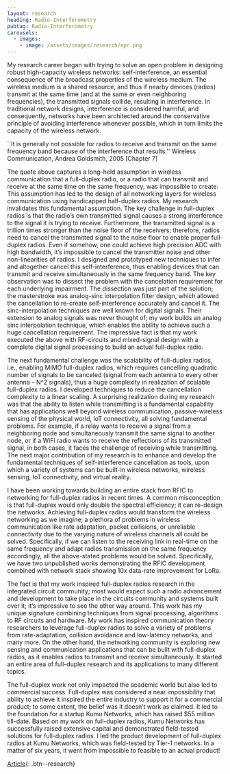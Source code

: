 ```yaml
---
layout: research
heading: Radio-Interferometry
pubtag: Radio-Interferometry
carousels:
  - images:
    - image: /assets/images/research/epr.png
---
```


My research career began with trying to solve an open problem in designing robust high-capacity wireless networks: self-interference, an essential consequence of the broadcast properties of the wireless medium. The wireless medium is a shared resource, and thus if nearby devices (radios) transmit at the same time (and at the same or even neighboring frequencies), the transmitted signals collide, resulting in interference. In traditional network designs, interference is considered harmful, and consequently, networks have been architected around the conservative principle of avoiding interference whenever possible, which in turn limits the capacity of the wireless network.

``It is generally not possible for radios to receive and transmit on the same frequency band because of the interference that results.'' Wireless Communication, Andrea Goldsmith, 2005 [Chapter 7]

The quote above captures a long-held assumption in wireless communication that a full-duplex radio, or a radio that can transmit and receive at the same time on the same frequency, was impossible to create. This assumption has led to the design of all networking layers for wireless communication using handicapped half-duplex radios. My research invalidates this fundamental assumption. The key challenge in full-duplex radios is that the radio’s own transmitted signal causes a strong interference to the signal it is trying to receive. Furthermore, the transmitted signal is a trillion times stronger than the noise floor of the receivers; therefore, radios need to cancel the transmitted signal to the noise floor to enable proper full-duplex radios. Even if somehow, one could achieve high precision ADC with high bandwidth, it’s impossible to cancel the transmitter noise and other non-linearities of radios. I designed and prototyped new techniques to infer and altogether cancel this self-interference, thus enabling devices that can transmit and receive simultaneously in the same frequency band. The key observation was to dissect the problem with the cancelation requirement for each underlying impairment. The dissection was just part of the solution; the masterstroke was analog-sinc interpolation filter design, which allowed the cancellation to re-create self-interference accurately and cancel it. The sinc-interpolation techniques are well known for digital signals. Their extension to analog signals was never thought of; my work builds an analog sinc interpolation technique, which enables the ability to achieve such a huge cancellation requirement. The impressive fact is that my work executed the above with RF-circuits and mixed-signal design with a complete digital signal processing to build an actual full-duplex radio. 

The next fundamental challenge was the scalability of full-duplex radios, i.e., enabling MIMO full-duplex radios, which requires cancelling quadratic number of signals to be canceled (signal from each antenna to every other antenna – N^2 signals), thus a huge complexity in realization of scalable full-duplex radios. I developed techniques to reduce the cancellation complexity to a linear scaling. A surprising realization during my research was that the ability to listen while transmitting is a fundamental capability that has applications well beyond wireless communication, passive-wireless sensing of the physical world, IoT connectivity, all solving fundamental problems. For example, if a relay wants to receive a signal from a neighboring node and simultaneously transmit the same signal to another node, or if a WiFi radio wants to receive the reflections of its transmitted signal, in both cases, it faces the challenge of receiving while transmitting. The next major contribution of my research is to enhance and develop the fundamental techniques of self-interference cancellation as tools, upon which a variety of systems can be built-in wireless networks, wireless sensing, IoT connectivity, and virtual reality. 

I have been working towards building an entire stack from RFIC to networking for full-duplex radios in recent times. A common misconception is that full-duplex would only double the spectral efficiency; it can re-design the networks. Achieving full-duplex radios would transform the wireless networking as we imagine; a plethora of problems in wireless communication like rate adaptation, packet collisions, or unreliable connectivity due to the varying nature of wireless channels all could be solved. Specifically, if we can listen to the receiving link in real-time on the same frequency and adapt radios transmission on the same frequency accordingly, all the above-stated problems would be solved. Specifically, we have two unpublished works demonstrating the RFIC development combined with network stack showing 10x data-rate improvement for LoRa. 

The fact is that my work inspired full-duplex radios research in the integrated circuit community; most would expect such a radio advancement and development to take place in the circuits community and systems built over it; it’s impressive to see the other way around. This work has my unique signature combining techniques from signal processing, algorithms to RF circuits and hardware. My work has inspired communication theory researchers to leverage full-duplex radios to solve a variety of problems from rate-adaptation, collision avoidance and low-latency networks, and many more. On the other hand, the networking community is exploring new sensing and communication applications that can be built with full-duplex radios, as it enables radios to transmit and receive simultaneously. It started an entire area of full-duplex research and its applications to many different topics. 

The full-duplex work not only impacted the academic world but also led to commercial success. Full-duplex was considered a near impossibility that ability to achieve it inspired the entire industry to support it for a commercial product; to some extent, the belief was it doesn’t work as claimed. It led to the foundation for a startup Kumu Networks, which has raised $55 million till-date. Based on my work on full-duplex radios, Kumu Networks has successfully raised extensive capital and demonstrated field-tested solutions for full-duplex radios. I led the product development of full-duplex radios at Kumu Networks, which was field-tested by Tier-1 networks. In a matter of six years, it went from impossible to feasible to an actual product!

[Article](https://doi.org/10.1177/07388942211015242){: .btn--research}

<!-- 

## Article

Rob Williams. "Turning the Lights on to Keep Them in the Fold: How Governments Preempt Secession Attempts." *Conflict management and Peace Science*.

> There are many regions that meet the necessary conditions for sovereign governance in the world, but few secessionist conflicts. I argue that this relative paucity of secessionist violence is the result of government preemption of potential secessionist movements. Using cross-national geospatial data from 1992 to 2013, I find that governments invest more, measured via nighttime light emissions, in more secession-prone regions. The same factors that make territory attractive for secession, such as large populations and international borders, also make governments willing to work to retain control of that territory, contributing to the scarcity of separatist civil conflicts.

[Article](https://doi.org/10.1177/07388942211015242){: .btn--research} [Preprint](/files/pdf/research/Turning the Lights on.pdf){: .btn--research} [Supplemental Information](/files/pdf/research/Turning the Lights on SI.pdf){: .btn--research} [Replication Archive](https://journals.sagepub.com/doi/suppl/10.1177/07388942211015242){: .btn--research} [GitHub Repo](https://github.com/jayrobwilliams/conflict-preemption){: .btn--research}

## Manuscript in preparation

Rob Williams. "Keeping a Lid on it: How Government efforts to Prevent Secession Attempts can Fail." Presented at the International Studies Association Annual Convention, Toronto, ON, March 2019.

> Secessionist conflicts are likely to begin in specific types of places: those with abundant resources located far from the centers of state power. These factors affect the likelihood of secessionist conflict because dissidents will only rebel when they expect to be able to form a functional state within the borders of their territory following independence. There is a strong link between oil and secessionist conflict, but oil is far from the only resource a state can rely on. There are many regions that meet the necessary conditions for sovereign governance in the world, but few secessionist conflicts. I argue that this relative paucity of secessionist violence is the result of government preemption of potential secessionist movements. What strategies do governments use to try and preempt secession attempts by aggrieved minorities? What determines when they prefer to employ carrots vs sticks? Finally, what explains why these efforts break down allowing the onset of secessionist conflict? I argue that when discontinuous shifts in the resources available to ethnic groups within territories occur and governments' capabilities to monitor those territories prevent them from quickly updating their information, dissidents capitalize on this private information and initiate conflict. I investigate these dynamics with an agent based model of government surveillance and preemption strategies, studying the effect of exogenous shocks on resources within ethnic group territories on the likelihood of conflict onset. By varying how quickly the government is able to update its information in response to changes in ethnic group territories, I model the effect of government intelligence quality on the likelihood of conflict. These insights are combined with qualitative case study evidence to illustrate how failure in government preemption strategies can lead to secessionist conflict.
 -->
